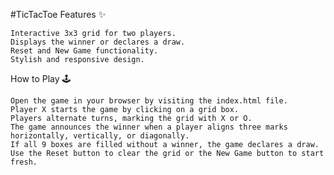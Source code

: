 #TicTacToe
Features ✨

    Interactive 3x3 grid for two players.
    Displays the winner or declares a draw.
    Reset and New Game functionality.
    Stylish and responsive design.

How to Play 🕹️

    Open the game in your browser by visiting the index.html file.
    Player X starts the game by clicking on a grid box.
    Players alternate turns, marking the grid with X or O.
    The game announces the winner when a player aligns three marks horizontally, vertically, or diagonally.
    If all 9 boxes are filled without a winner, the game declares a draw.
    Use the Reset button to clear the grid or the New Game button to start fresh.
